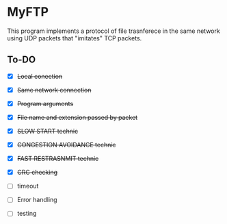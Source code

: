 # MyFTP

This program implements a protocol of file trasnferece in the same network using UDP packets that "imitates" TCP packets.

## To-DO

- [x] ~~Local conection~~
- [x] ~~Same network connection~~
- [x] ~~Program arguments~~
- [x] ~~File name and extension passed by packet~~
- [x] ~~SLOW START technic~~
- [x] ~~CONGESTION AVOIDANCE technic~~
- [x] ~~FAST RESTRASNMIT technic~~
- [x] ~~CRC checking~~
- [ ] timeout
- [ ] Error handling
- [ ] testing
 